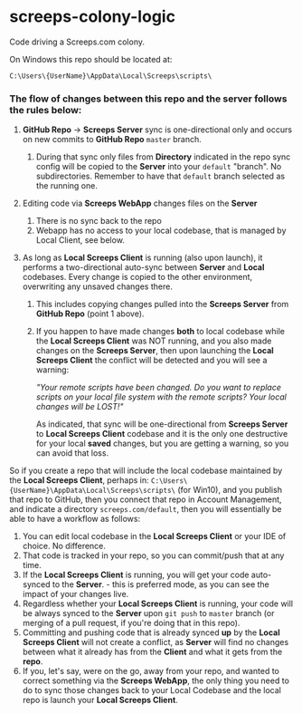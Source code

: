 # screeps-colony-logic

Code driving a Screeps.com colony.

On Windows this repo should be located at:

	C:\Users\{UserName}\AppData\Local\Screeps\scripts\

### The flow of changes between this repo and the server follows the rules below:

1. **GitHub Repo** -> **Screeps Server** sync is one-directional only and occurs on new commits to **GitHub Repo** `master` branch.
    1. During that sync only files from **Directory** indicated in the repo sync config will be copied to the **Server** into your `default` "branch". No subdirectories. Remember to have that `default` branch selected as the running one.


2. Editing code via **Screeps WebApp** changes files on the **Server**
    1. There is no sync back to the repo
    2. Webapp has no access to your local codebase, that is managed by Local Client, see below.


3. As long as **Local Screeps Client** is running (also upon launch), it performs a two-directional auto-sync between **Server** and **Local** codebases. Every change is copied to the other environment, overwriting any unsaved changes there.
    1. This includes copying changes pulled into the **Screeps Server** from **GitHub Repo** (point 1 above).
    2. If you happen to have made changes **both**  to local codebase while the **Local Screeps Client** was NOT running, and you also made changes on the **Screeps Server**, then upon launching the **Local Screeps Client** the conflict will be detected and you will see a warning:

        *"Your remote scripts have been changed. Do you want to replace scripts on your local file system with the remote scripts? Your local changes will be LOST!"*

        As indicated, that sync will be one-directional from **Screeps Server** to **Local Screeps Client** codebase and it is the only one destructive for your local **saved** changes, but you are getting a warning, so you can avoid that loss.

So if you create a repo that will include the local codebase maintained by the **Local Screeps Client**, perhaps in:  `C:\Users\{UserName}\AppData\Local\Screeps\scripts\` (for Win10),
and you publish that repo to GitHub, then you connect that repo in Account Management, and indicate a directory `screeps.com/default`, then you will essentially be able to have a workflow as follows:

1. You can edit local codebase in the **Local Screeps Client** or your IDE of choice. No difference.
2. That code is tracked in your repo, so you can commit/push that at any time.
3. If the **Local Screeps Client** is running, you will get your code auto-synced to the **Server**. - this is preferred mode, as you can see the impact of your changes live.
4. Regardless whether your **Local Screeps Client** is running, your code will be always synced to the **Server** upon `git push` to `master` branch (or merging of a pull request, if you're doing that in this repo).
3. Committing and pushing code that is already synced **up** by the **Local Screeps Client** will not create a conflict, as **Server** will find no changes between what it already has from the **Client** and what it gets from the **repo**.
4. If you, let's say, were on the go, away from your repo, and wanted to correct something via the **Screeps WebApp**, the only thing you need to do to sync those changes back to your Local Codebase and the local repo is launch your **Local Screeps Client**.
